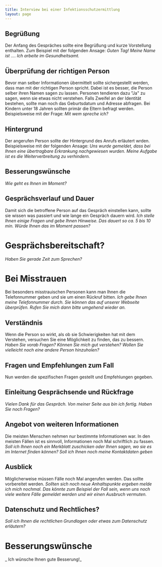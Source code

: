 ```yaml
---
title: Interview bei einer Infektionsschutzermittlung
layout: page
---
```

## Begrüßung
Der Anfang des Gespräches sollte eine Begrüßung und kurze Vorstellung enthalten. Zum Beispiel mit der folgenden Ansage: _Guten Tag! Meine Name ist .... Ich arbeite im Gesundheitsamt._

## Überprüfung der richtigen Person
Bevor man selber Informationen übermittelt sollte sichergestellt werden, dass man mit der richtigen Person spricht. Dabei ist es besser, die Person selber ihren Namen sagen zu lassen. Personen tendieren dazu "Ja" zu sagen, wenn sie etwas nicht verstehen. Falls Zweifel an der Identität bestehen, sollte man noch das Geburtsdatum und Adresse abfragen. Bei Kindern unter 18 Jahren sollten primär die Eltern befragt werden. Beispielsweise mit der Frage: _Mit wem spreche ich?_

## Hintergrund
Der angerufen Person sollte der Hintergrund des Anrufs erläutert wrden. Beispielsweise mit der folgenden Ansage: _Uns wurde gemeldet, dass bei Ihnen eine übertragbare Erkrankung nachgewiesen wurden. Meine Aufgabe ist es die Weiterverbreitung zu verhindern._

## Besserungswünsche
_Wie geht es Ihnen im Moment?_

## Gesprächsverlauf und Dauer
Damit sich die betroffene Person auf das Gespräch einstellen kann, sollte sie wissen was passiert und wie lange ein Gespräch dauern wird.
_Ich stelle Ihnen einige Fragen und gebe Ihnen Hinweise. Das dauert so ca. 5 bis 10 min. Würde Ihnen das im Moment passen?_

# Gesprächsbereitschaft?
_Haben Sie gerade Zeit zum Sprechen?_

# Bei Misstrauen
Bei besonders misstrauischen Personen kann man Ihnen die Telefonnummer geben und sie um einen Rückruf bitten. 
_Ich gebe Ihnen meine Telefonnummer durch. Sie können das auf unserer Webseite überprüfen. Rufen Sie mich dann bitte umgehend wieder an._

## Verständnis
Wenn die Person so wirkt, als ob sie Schwierigkeiten hat mit dem Verstehen, versuchen Sie eine Möglichkeit zu finden, das zu bessern. 
_Haben Sie vorab Fragen? Können Sie mich gut verstehen? Wollen Sie vielleicht noch eine andere Person hinzuholen?_

## Fragen und Empfehlungen zum Fall
Nun werden die spezifischen Fragen gestellt und Empfehlungen gegeben.

## Einleitung Gesprächsende und Rückfrage
_Vielen Dank für das Gespräch. Von meiner Seite aus bin ich fertig. Haben Sie noch Fragen?_

## Angebot von weiteren Informationen
Die meisten Menschen nehmen nur bestimmte Informationen war. In den meisten Fällen ist es sinnvoll, Informationen noch Mal schriftlich zu fassen.
_Soll ich Ihnen noch ein Merkblatt zuschicken oder Ihnen sagen, wo sie es im Internet finden können? Soll ich Ihnen noch meine Kontaktdaten geben_

## Ausblick 
Möglicherweise müssen Fälle noch Mal angerufen werden. Das sollte vorbereitet werden.
_Sollten sich noch neue Anhaltspunkte ergeben melde ich mich nochmal. Das könnte zum Beispiel der Fall sein, wenn uns noch viele weitere Fälle gemeldet werden und wir einen Ausbruch vermuten._


## Datenschutz und Rechtliches?
_Soll ich Ihnen die rechtlichen Grundlagen oder etwas zum Datenschutz erläutern?_

# Besserungswünsche
_ Ich wünsche Ihnen gute Besserung!_

